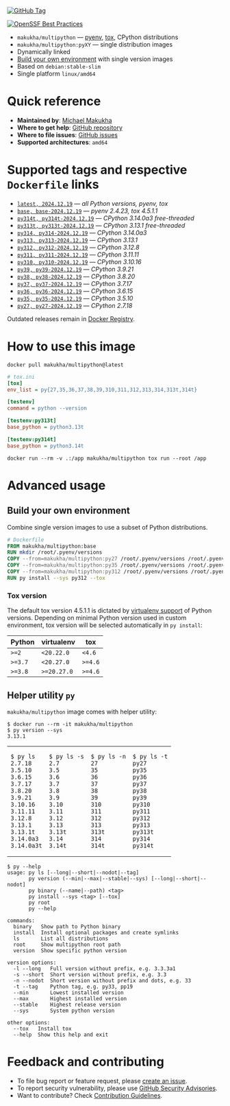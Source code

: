 [![GitHub Tag](https://img.shields.io/github/v/tag/makukha/multipython?label=GitHub%20Tag)](https://github.com/makukha/multipython)

[![OpenSSF Best Practices](https://www.bestpractices.dev/projects/9755/badge)](https://www.bestpractices.dev/projects/9755)


* `makukha/multipython` — [pyenv](https://github.com/pyenv/pyenv), [tox](https://tox.wiki), CPython distributions
* `makukha/multipython:pyXY` — single distribution images
* Dynamically linked
* [Build your own environment](#build-your-own-environment) with single version images
* Based on `debian:stable-slim`
* Single platform `linux/amd64`


# Quick reference

* **Maintained by**: [Michael Makukha](https://github.com/makukha)
* **Where to get help**: [GitHub repository](https://github.com/makukha/multipython)
* **Where to file issues**: [GitHub issues](https://github.com/makukha/multipython/issues)
* **Supported architectures**: `amd64`


# Supported tags and respective `Dockerfile` links

* [`latest, 2024.12.19`](https://github.com/makukha/multipython/blob/v2024.12.19/Dockerfile) — *all Python versions, pyenv, tox*
* [`base, base-2024.12.19`](https://github.com/makukha/multipython/blob/v2024.12.19/Dockerfile) — *pyenv 2.4.23, tox 4.5.1.1*
* [`py314t, py314t-2024.12.19`](https://github.com/makukha/multipython/blob/v2024.12.19/Dockerfile) — *CPython 3.14.0a3 free-threaded*
* [`py313t, py313t-2024.12.19`](https://github.com/makukha/multipython/blob/v2024.12.19/Dockerfile) — *CPython 3.13.1 free-threaded*
* [`py314, py314-2024.12.19`](https://github.com/makukha/multipython/blob/v2024.12.19/Dockerfile) — *CPython 3.14.0a3*
* [`py313, py313-2024.12.19`](https://github.com/makukha/multipython/blob/v2024.12.19/Dockerfile) — *CPython 3.13.1*
* [`py312, py312-2024.12.19`](https://github.com/makukha/multipython/blob/v2024.12.19/Dockerfile) — *CPython 3.12.8*
* [`py311, py311-2024.12.19`](https://github.com/makukha/multipython/blob/v2024.12.19/Dockerfile) — *CPython 3.11.11*
* [`py310, py310-2024.12.19`](https://github.com/makukha/multipython/blob/v2024.12.19/Dockerfile) — *CPython 3.10.16*
* [`py39, py39-2024.12.19`](https://github.com/makukha/multipython/blob/v2024.12.19/Dockerfile) — *CPython 3.9.21*
* [`py38, py38-2024.12.19`](https://github.com/makukha/multipython/blob/v2024.12.19/Dockerfile) — *CPython 3.8.20*
* [`py37, py37-2024.12.19`](https://github.com/makukha/multipython/blob/v2024.12.19/Dockerfile) — *CPython 3.7.17*
* [`py36, py36-2024.12.19`](https://github.com/makukha/multipython/blob/v2024.12.19/Dockerfile) — *CPython 3.6.15*
* [`py35, py35-2024.12.19`](https://github.com/makukha/multipython/blob/v2024.12.19/Dockerfile) — *CPython 3.5.10*
* [`py27, py27-2024.12.19`](https://github.co-m/makukha/multipython/blob/v2024.12.19/Dockerfile) — *CPython 2.7.18*

Outdated releases remain in [Docker Registry](https://hub.docker.com/r/makukha/multipython/tags).


# How to use this image

```shell
docker pull makukha/multipython@latest
```

```ini
# tox.ini
[tox]
env_list = py{27,35,36,37,38,39,310,311,312,313,314,313t,314t}

[testenv]
command = python --version

[testenv:py313t]
base_python = python3.13t

[testenv:py314t]
base_python = python3.14t
```

```shell
docker run --rm -v .:/app makukha/multipython tox run --root /app
```


# Advanced usage

## Build your own environment

Combine single version images to use a subset of Python distributions.

```Dockerfile
# Dockerfile
FROM makukha/multipython:base
RUN mkdir /root/.pyenv/versions
COPY --from=makukha/multipython:py27 /root/.pyenv/versions /root/.pyenv/versions/
COPY --from=makukha/multipython:py35 /root/.pyenv/versions /root/.pyenv/versions/
COPY --from=makukha/multipython:py312 /root/.pyenv/versions /root/.pyenv/versions/
RUN py install --sys py312 --tox
```
### Tox version

The default tox version 4.5.1.1 is dictated by [virtualenv support](https://virtualenv.pypa.io/en/latest/changelog.html) of Python versions. Depending on minimal Python version used in custom environment, tox version will be selected automatically in `py install`:

| Python  | virtualenv  | tox     |
|---------|-------------|---------|
| `>=2 `  | `<20.22.0`  | `<4.6`  |
| `>=3.7` | `<20.27.0`  | `>=4.6` |
| `>=3.8` | `>=20.27.0` | `>=4.6` |


## Helper utility `py`

`makukha/multipython` image comes with helper utility:

```shell
$ docker run --rm -it makukha/multipython
$ py version --sys
3.13.1
```

<table>
<tr>
<td>

```shell
$ py ls
2.7.18
3.5.10
3.6.15
3.7.17
3.8.20
3.9.21
3.10.16
3.11.11
3.12.8
3.13.1
3.13.1t
3.14.0a3
3.14.0a3t
```
</td>
<td>

```shell
$ py ls -s
2.7
3.5
3.6
3.7
3.8
3.9
3.10
3.11
3.12
3.13
3.13t
3.14
3.14t
```
</td>
<td>

```shell
$ py ls -n
27
35
36
37
38
39
310
311
312
313
313t
314
314t
```
</td>
<td>

```shell
$ py ls -t
py27
py35
py36
py37
py38
py39
py310
py311
py312
py313
py313t
py314
py314t
```
</td>
</tr>
</table>

```shell
$ py --help
usage: py ls [--long|--short|--nodot|--tag]
       py version (--min|--max|--stable|--sys) [--long|--short|--nodot]
       py binary (--name|--path) <tag>
       py install --sys <tag> [--tox]
       py root
       py --help

commands:
  binary   Show path to Python binary
  install  Install optional packages and create symlinks
  ls       List all distributions
  root     Show multipython root path
  version  Show specific python version

version options:
  -l --long   Full version without prefix, e.g. 3.3.3a1
  -s --short  Short version without prefix, e.g. 3.3
  -n --nodot  Short version without prefix and dots, e.g. 33
  -t --tag    Python tag, e.g. py33, pp19
  --min       Lowest installed version
  --max       Highest installed version
  --stable    Highest release version
  --sys       System python version

other options:
  --tox   Install tox
  --help  Show this help and exit
```


# Feedback and contributing

* To file bug report or feature request, please [create an issue](https://github.com/makukha/multipython/issues).
* To report security vulnerability, please use [GitHub Security Advisories](https://github.com/makukha/multipython/security/advisories).
* Want to contribute? Check [Contribution Guidelines](https://github.com/makukha/multipython/blob/main/.github/CONTRIBUTING.md).
